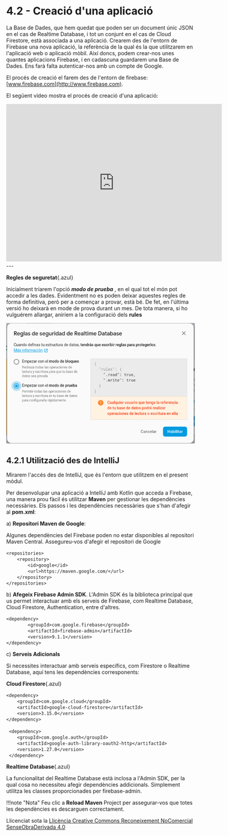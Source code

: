 # 4.2 - Creació d'una aplicació

La Base de Dades, que hem quedat que poden ser un document únic JSON en el cas
de Realtime Database, i tot un conjunt en el cas de Cloud Firestore, està
associada a una aplicació. Crearem des de l'entorn de Firebase una nova
aplicació, la referència de la qual és la que utilitzarem en l'aplicació web o
aplicació mòbil. Així doncs, podem crear-nos unes quantes aplicacions
Firebase, i en cadascuna guardarem una Base de Dades. Ens farà falta
autenticar-nos amb un compte de Google. 

El procés de creació el farem des de l'entorn de firebase:
[www.firebase.com](http://www.firebase.com).

El següent vídeo mostra el procés de creació d'una aplicació:
<!--
<iframe src="https://slides.com/aliciasalvador/t7_firebase_comencar/embed" width="576" height="420" title="Copy of T7_Firebase_Comencar" scrolling="no" frameborder="0" webkitallowfullscreen mozallowfullscreen allowfullscreen></iframe>
-->
<iframe src="https://slides.com/aliciasalvador/deck/embed" width="576" height="420" scrolling="no" frameborder="0" webkitallowfullscreen mozallowfullscreen allowfullscreen></iframe>
---

**Regles de seguretat**{.azul}

Inicialment triarem l'opció _**modo de prueba**_ , en el
qual tot el món pot accedir a les dades. Evidentment no es poden deixar
aquestes regles de forma definitiva, però per a començar a provar, està bé. De
fet, en l'última versió ho deixarà en mode de prova durant un mes. De tota
manera, si ho vulguérem allargar, aniríem a la configuració dels **rules**

![](T7_2_1_1.png)

## 4.2.1 Utilització des de IntelliJ

Mirarem l'accés des de IntelliJ, que és l'entorn que utilitzem en el present
mòdul.

Per desenvolupar una aplicació a IntelliJ amb Kotlin que acceda a Firebase, una manera prou fàcil és utilitzar **Maven** per gestionar les dependències necessàries.
Els passos i les dependències necessàries que s'han d'afegir al **pom.xml**:
<!--
a) Configurar **Firebase BOM** (opcional):
   
Si necessiteu utilitzar múltiples serveis de Firebase, podeu simplificar la gestió de versions utilitzant el Firebase BOM (Bill of Materials):

    <dependencyManagement>
        <dependencies>
            <dependency>
                <groupId>com.google.firebase</groupId>
                <artifactId>firebase-bom</artifactId>
                <version>32.0.0</version> <!-- Última versión conocida --/>
                <type>pom</type>
                <scope>import</scope>
            </dependency>
        </dependencies>
    </dependencyManagement>

Amb el BOM, no cal especificar la versió per a les dependències del Firebase.

-->

a) **Repositori Maven de Google**:

Algunes dependències del Firebase poden no estar disponibles al repositori Maven Central. Assegureu-vos d'afegir el repositori de Google

    <repositories>
        <repository>
            <id>google</id>
            <url>https://maven.google.com/</url>
        </repository>
    </repositories>

b) **Afegeix Firebase Admin SDK**. L'Admin SDK és la biblioteca principal que us permet interactuar amb els serveis de Firebase, com Realtime Database, Cloud Firestore, Authentication, entre d'altres.

    <dependency>
            <groupId>com.google.firebase</groupId>
            <artifactId>firebase-admin</artifactId>
            <version>9.1.1</version>
    </dependency>



c) **Serveis Adicionals** 

Si necessites interactuar amb serveis específics, com Firestore o Realtime Database, aquí tens les dependències corresponents:

**Cloud Firestore**{.azul}

    <dependency>
        <groupId>com.google.cloud</groupId>
        <artifactId>google-cloud-firestore</artifactId>
        <version>3.15.0</version>
    </dependency>

     <dependency>
        <groupId>com.google.auth</groupId>
        <artifactId>google-auth-library-oauth2-http</artifactId>
        <version>1.27.0</version> 
     </dependency>

**Realtime Database**{.azul}

La funcionalitat del Realtime Database està inclosa a l'Admin SDK, per la qual cosa no necessiteu afegir dependències addicionals. Simplement utilitza les classes proporcionades per firebase-admin.

   

!!!note "Nota"
    Feu clic a **Reload Maven** Project per assegurar-vos que totes les dependències es descarguen correctament.

Llicenciat sota la  [Llicència Creative Commons Reconeixement NoComercial
SenseObraDerivada 4.0](http://creativecommons.org/licenses/by-nc-nd/4.0/)

